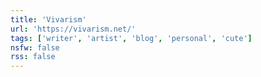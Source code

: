 ```yaml
---
title: 'Vivarism'
url: 'https://vivarism.net/'
tags: ['writer', 'artist', 'blog', 'personal', 'cute']
nsfw: false
rss: false
---
```

